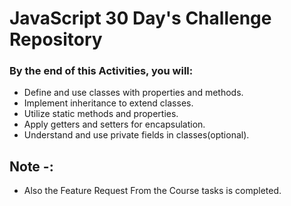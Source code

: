# JavaScript 30 Day's Challenge Repository

### By the end of this Activities, you will:

- Define and use classes with properties and methods.
- Implement inheritance to extend classes.
- Utilize static methods and properties.
- Apply getters and setters for encapsulation.
- Understand and use private fields in classes(optional).

## Note -:

- Also the Feature Request From the Course tasks is completed.
